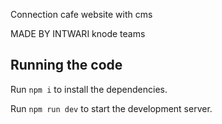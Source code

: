 
Connection cafe website with cms

  MADE BY INTWARI knode teams

  ## Running the code

  Run `npm i` to install the dependencies.

  Run `npm run dev` to start the development server.
  
